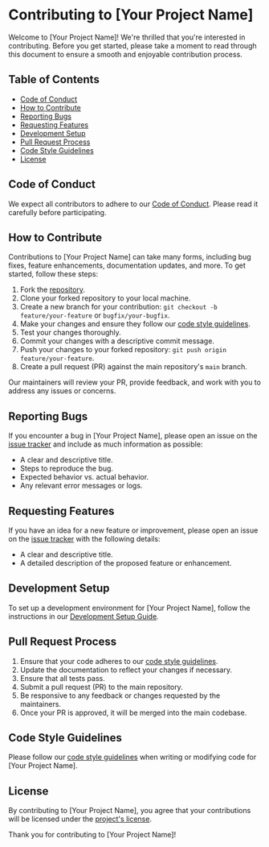 # Contributing to [Your Project Name]

Welcome to [Your Project Name]! We're thrilled that you're interested in contributing. Before you get started, please take a moment to read through this document to ensure a smooth and enjoyable contribution process.

## Table of Contents

- [Code of Conduct](#code-of-conduct)
- [How to Contribute](#how-to-contribute)
- [Reporting Bugs](#reporting-bugs)
- [Requesting Features](#requesting-features)
- [Development Setup](#development-setup)
- [Pull Request Process](#pull-request-process)
- [Code Style Guidelines](#code-style-guidelines)
- [License](#license)

## Code of Conduct

We expect all contributors to adhere to our [Code of Conduct](CODE_OF_CONDUCT.md). Please read it carefully before participating.

## How to Contribute

Contributions to [Your Project Name] can take many forms, including bug fixes, feature enhancements, documentation updates, and more. To get started, follow these steps:

1. Fork the [repository](https://github.com/your-username/your-project).
2. Clone your forked repository to your local machine.
3. Create a new branch for your contribution: `git checkout -b feature/your-feature` or `bugfix/your-bugfix`.
4. Make your changes and ensure they follow our [code style guidelines](#code-style-guidelines).
5. Test your changes thoroughly.
6. Commit your changes with a descriptive commit message.
7. Push your changes to your forked repository: `git push origin feature/your-feature`.
8. Create a pull request (PR) against the main repository's `main` branch.

Our maintainers will review your PR, provide feedback, and work with you to address any issues or concerns.

## Reporting Bugs

If you encounter a bug in [Your Project Name], please open an issue on the [issue tracker](https://github.com/your-username/your-project/issues) and include as much information as possible:

- A clear and descriptive title.
- Steps to reproduce the bug.
- Expected behavior vs. actual behavior.
- Any relevant error messages or logs.

## Requesting Features

If you have an idea for a new feature or improvement, please open an issue on the [issue tracker](https://github.com/your-username/your-project/issues) with the following details:

- A clear and descriptive title.
- A detailed description of the proposed feature or enhancement.

## Development Setup

To set up a development environment for [Your Project Name], follow the instructions in our [Development Setup Guide](DEVELOPMENT_SETUP.md).

## Pull Request Process

1. Ensure that your code adheres to our [code style guidelines](#code-style-guidelines).
2. Update the documentation to reflect your changes if necessary.
3. Ensure that all tests pass.
4. Submit a pull request (PR) to the main repository.
5. Be responsive to any feedback or changes requested by the maintainers.
6. Once your PR is approved, it will be merged into the main codebase.

## Code Style Guidelines

Please follow our [code style guidelines](CODE_STYLE.md) when writing or modifying code for [Your Project Name].

## License

By contributing to [Your Project Name], you agree that your contributions will be licensed under the [project's license](LICENSE.md).

Thank you for contributing to [Your Project Name]!
